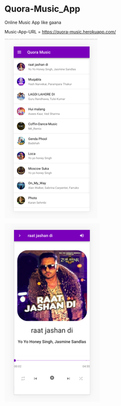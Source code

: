 # Quora-Music_App
Online Music App like gaana 


Music-App-URL = https://quora-music.herokuapp.com/


![](images/Screenshot%20from%202020-05-03%2021-18-43.png)



![](images/Screenshot%20from%202020-05-03%2021-21-31.png)
